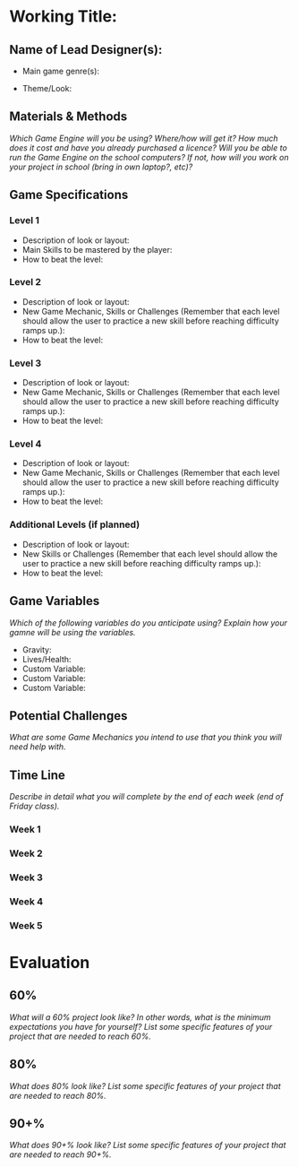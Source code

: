 # Working Title:
## Name of Lead Designer(s): 

* Main game genre(s): 

* Theme/Look:

## Materials & Methods
_Which Game Engine will you be using? Where/how will get it? How much does it cost and have you already purchased a licence? Will you be able to run the Game Engine on the school computers? If not, how will you work on your project in school (bring in own laptop?, etc)?_

## Game Specifications
### Level 1
* Description of look or layout:
* Main Skills to be mastered by the player:
* How to beat the level:

### Level 2
* Description of look or layout:
* New Game Mechanic, Skills or Challenges (Remember that each level should allow the user to practice a new skill before reaching difficulty ramps up.):
* How to beat the level:

### Level 3
* Description of look or layout:
* New Game Mechanic, Skills or Challenges (Remember that each level should allow the user to practice a new skill before reaching difficulty ramps up.):
* How to beat the level:

### Level 4
* Description of look or layout:
* New Game Mechanic, Skills or Challenges (Remember that each level should allow the user to practice a new skill before reaching difficulty ramps up.):
* How to beat the level:

### Additional Levels (if planned)
* Description of look or layout:
* New Skills or Challenges (Remember that each level should allow the user to practice a new skill before reaching difficulty ramps up.):
* How to beat the level:

## Game Variables
_Which of the following variables do you anticipate using? Explain how your gamne will be using the variables._
* Gravity:
* Lives/Health:
* Custom Variable:
* Custom Variable:
* Custom Variable:

## Potential Challenges
_What are some Game Mechanics you intend to use that you think you will need help with._

## Time Line
_Describe in detail what you will complete by the end of each week (end of Friday class)._

### Week 1

### Week 2

### Week 3

### Week 4

### Week 5

# Evaluation
## 60%
_What will a 60% project look like?  In other words, what is the minimum expectations you have for yourself?  List some specific features of your project that are needed to reach 60%._

## 80%
_What does 80% look like?   List some specific features of your project that are needed to reach 80%._

## 90+%
_What does 90+% look like?   List some specific features of your project that are needed to reach 90+%._



